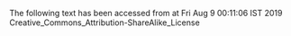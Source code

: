 The following text has been accessed from at Fri Aug 9 00:11:06 IST 2019
Creative_Commons_Attribution-ShareAlike_License
